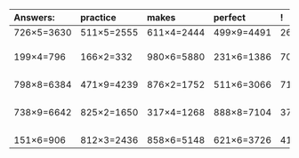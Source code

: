 | Answers: | practice | makes | perfect | ! |
| :--- | :--- | :--- | :--- | :--- |
| 726×5=3630 | 511×5=2555 | 611×4=2444 | 499×9=4491 | 262×2=524 | 
|   |   |   |   |   | 
|   |   |   |   |   | 
|   |   |   |   |   | 
| 199×4=796 | 166×2=332 | 980×6=5880 | 231×6=1386 | 704×4=2816 | 
|   |   |   |   |   | 
|   |   |   |   |   | 
|   |   |   |   |   | 
|   |   |   |   |   | 
| 798×8=6384 | 471×9=4239 | 876×2=1752 | 511×6=3066 | 713×6=4278 | 
|   |   |   |   |   | 
|   |   |   |   |   | 
|   |   |   |   |   | 
|   |   |   |   |   | 
| 738×9=6642 | 825×2=1650 | 317×4=1268 | 888×8=7104 | 372×7=2604 | 
|   |   |   |   |   | 
|   |   |   |   |   | 
|   |   |   |   |   | 
|   |   |   |   |   | 
| 151×6=906 | 812×3=2436 | 858×6=5148 | 621×6=3726 | 415×2=830 | 
